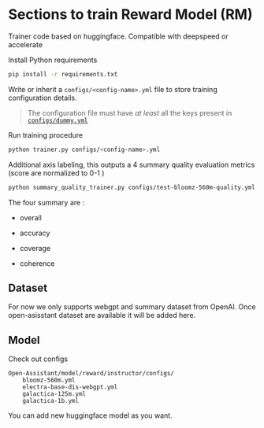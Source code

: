 # Sections to train Reward Model (RM)

Trainer code based on huggingface. Compatible with deepspeed or accelerate

Install Python requirements

```bash
pip install -r requirements.txt
```

Write or inherit a `configs/<config-name>.yml` file to store training
configuration details.

> The configuration file must have _at least_ all the keys present in
> [`configs/dummy.yml`](model/reward/instructor/configs/dummy.yml)

Run training procedure

```bash
python trainer.py configs/<config-name>.yml
```

Additional axis labeling, this outputs a 4 summary quality evaluation metrics
(score are normalized to 0-1 )

```bash
python summary_quality_trainer.py configs/test-bloomz-560m-quality.yml
```

The four summary are :

- overall

- accuracy

- coverage

- coherence

## Dataset

For now we only supports webgpt and summary dataset from OpenAI. Once
open-asisstant dataset are available it will be added here.

## Model

Check out configs

```
Open-Assistant/model/reward/instructor/configs/
    bloomz-560m.yml
    electra-base-dis-webgpt.yml
    galactica-125m.yml
    galactica-1b.yml
```

You can add new huggingface model as you want.
